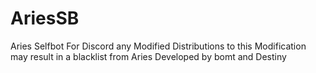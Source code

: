 # AriesSB
Aries Selfbot For Discord any Modified Distributions to this Modification may result in a blacklist from Aries
Developed by bomt and Destiny
